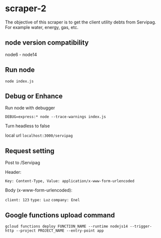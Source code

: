 # scraper-2
The objective of this scraper is to get the client utility debts from Servipag. For example water, energy, gas, etc.

## node version compatibility
node6 - node14

## Run node
``node index.js``

## Debug or Enhance
Run node with debugger

``DEBUG=express:* node --trace-warnings index.js``

Turn headless to false

local url
``localhost:3000/servipag``

## Request setting
Post to /Servipag

Header:

``Key: Content-Type, Value: application/x-www-form-urlencoded``

Body (x-www-form-urlencoded):

``client: 123``
``type: Luz``
``company: Enel``

## Google functions upload command
``gcloud functions deploy FUNCTION_NAME --runtime nodejs14 --trigger-http --project PROJECT_NAME --entry-point app``
